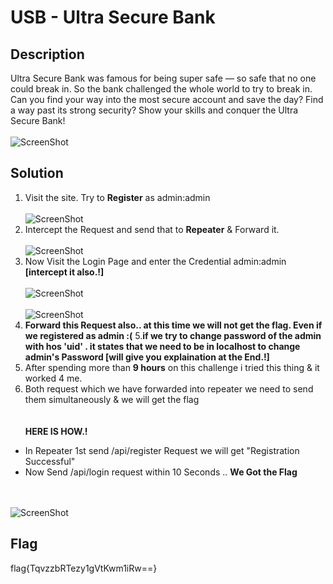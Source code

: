 #  USB - Ultra Secure Bank

## Description

Ultra Secure Bank was famous for being super safe — so safe that no one could break in. So the bank challenged the whole world to try to break in. Can you find your way into the most secure account and save the day? Find a way past its strong security? Show your skills and conquer the Ultra Secure Bank!
<br><br>
![ScreenShot](https://github.com/sahil3276/NCIIPC-W3B/blob/main/Web%20Challenges/Ultra%20Secure%20Bank/Images/1.jpg)
## Solution
1. Visit the site. Try to **Register** as admin:admin <br><br> ![ScreenShot](https://github.com/sahil3276/NCIIPC-W3B/blob/main/Web%20Challenges/Ultra%20Secure%20Bank/Images/3.jpg)
2. Intercept the Request and send that to **Repeater** & Forward it. <br><br> ![ScreenShot](https://github.com/sahil3276/NCIIPC-W3B/blob/main/Web%20Challenges/Ultra%20Secure%20Bank/Images/4.jpg)
3. Now Visit the Login Page and enter the Credential admin:admin **[intercept it also.!]**  <br><br> ![ScreenShot](https://github.com/sahil3276/NCIIPC-W3B/blob/main/Web%20Challenges/Ultra%20Secure%20Bank/Images/2.jpg) <br><br> ![ScreenShot](https://github.com/sahil3276/NCIIPC-W3B/blob/main/Web%20Challenges/Ultra%20Secure%20Bank/Images/6.jpg)
4. **Forward this Request also.. at this time we will not get the flag. Even if we registered as admin :(**
5.**if we try to change password of the admin with hos 'uid' . it states that we need to be in localhost to change admin's Password [will give you explaination at the End.!]**
6. After spending more than **9 hours** on this challenge i tried this thing & it worked 4 me.
7. Both request which we have forwarded into repeater we need to send them simultaneously & we will get the flag
     <br> <br>   <br> **HERE IS HOW.!**
 * In Repeater 1st send /api/register Request we will get "Registration Successful"
 * Now Send /api/login request within 10 Seconds .. **We Got the Flag**

<br><br> ![ScreenShot](https://github.com/sahil3276/NCIIPC-W3B/blob/main/Web%20Challenges/Ultra%20Secure%20Bank/Images/8.jpg)

## Flag

flag{TqvzzbRTezy1gVtKwm1iRw==}
